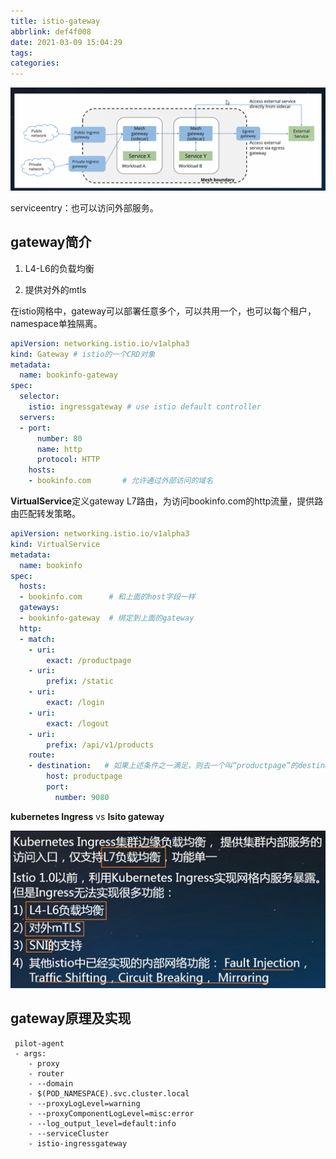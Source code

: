```yaml
---
title: istio-gateway
abbrlink: def4f008
date: 2021-03-09 15:04:29
tags:
categories:
---
```



<!-- more -->
![image-20210309150445057](istio-gateway/image-20210309150445057.png)



serviceentry：也可以访问外部服务。



## gateway简介

1. L4-L6的负载均衡

2. 提供对外的mtls

在istio网格中，gateway可以部署任意多个，可以共用一个，也可以每个租户，namespace单独隔离。

```yaml
apiVersion: networking.istio.io/v1alpha3
kind: Gateway # istio的一个CRD对象
metadata:
  name: bookinfo-gateway
spec:
  selector:
    istio: ingressgateway # use istio default controller
  servers:
  - port:
      number: 80
      name: http
      protocol: HTTP
    hosts:
    - bookinfo.com       # 允许通过外部访问的域名
```

**VirtualService**定义gateway L7路由，为访问bookinfo.com的http流量，提供路由匹配转发策略。


```yaml
apiVersion: networking.istio.io/v1alpha3
kind: VirtualService
metadata:
  name: bookinfo
spec:
  hosts:
  - bookinfo.com      # 和上面的host字段一样
  gateways:
  - bookinfo-gateway  # 绑定到上面的gateway
  http:
  - match:
    - uri:
        exact: /productpage
    - uri:
        prefix: /static
    - uri:
        exact: /login
    - uri:
        exact: /logout
    - uri:
        prefix: /api/v1/products
    route:
    - destination:   # 如果上述条件之一满足，则去一个叫“productpage”的destinationrule
        host: productpage
        port:
          number: 9080

```

**kubernetes Ingress** vs **Isito gateway**

![image-20210309151602156](istio-gateway/image-20210309151602156.png)

## gateway原理及实现
```
 pilot-agent
 - args:
    - proxy
    - router
    - --domain
    - $(POD_NAMESPACE).svc.cluster.local
    - --proxyLogLevel=warning
    - --proxyComponentLogLevel=misc:error
    - --log_output_level=default:info
    - --serviceCluster
    - istio-ingressgateway
```